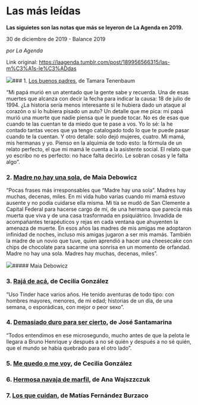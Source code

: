 # Las más leídas

**Las siguietes son las notas que más se leyeron de La Agenda en 2019.**

30 de diciembre de 2019 - Balance 2019

_por La Agenda_

Link original: https://laagenda.tumblr.com/post/189956566315/las-m%C3%A1s-le%C3%ADdas

![](https://64.media.tumblr.com/07942a76c5ef9362baeaa691814bf1e9/6d03760d149df705-4b/s500x750/188c76768910015ece4366f8c44b575cf1f44bd4.jpg)### 1. [Los buenos padres](https://laagenda.buenosaires.gob.ar/post/186363693855/los-buenos-padres), de Tamara Tenenbaum

“Mi papá murió en un atentado que la gente sabe y recuerda. Una de esas muertes que alcanza con decir la fecha para indicar la causa: 18 de julio de 1994. ¿La historia sería menos interesante si le hubiera dado un ataque al corazón o si lo hubiera pisado un auto? Un detalle que me pica: mi papá murió una muerte que nadie piensa que le puede tocar. No es de esas que cuando te las cuentan te da miedo que te pase a vos. Yo lo sé: la he contado tantas veces que ya tengo catalogado todo lo que te puede pasar cuando te la cuentan. Y otro detalle: solo dejó mujeres, cuatro. Mi mamá, mis hermanas y yo. Pienso en la alquimia de todo esto: la fórmula de un relato perfecto, el que mi mamá le cuenta a la asistente social. El relato que yo escribo no es perfecto: no hace falta decirlo. Le sobran cosas y le falta algo”.


### 2. [Madre no hay una sola](https://laagenda.buenosaires.gob.ar/post/188256195560/madre-no-hay-una-sola), de Maia Debowicz

“Pocas frases más irresponsables que “Madre hay una sola”. Madres hay muchas, decenas, miles. En mi vida hubo varias cuando mi mamá estuvo ausente y no podía cuidarse ella misma. Mi tía se mudó de San Clemente a Capital Federal para hacerse cargo de mí, de una hermana que parecía más muerta que viva y de una casa trasformada en psiquiátrico. Invadida de acompañantes terapéuticos y rejas en cada ventana que ahuyenten la amenaza de muerte. En esos años las madres de mis amigas me adoptaron infinidad de noches, incluso mis amigas jugaron a ser mis mamás. También la madre de un novio que tuve, quien aprendió a hacer una cheesecake con chips de chocolate para sacarme una sonrisa en un momento de orfandad. Madre no hay una sola. Madres hay muchas, decenas, miles”. 


![](https://64.media.tumblr.com/07942a76c5ef9362baeaa691814bf1e9/6d03760d149df705-4b/s500x750/188c76768910015ece4366f8c44b575cf1f44bd4.jpg)##### Maia Debowicz

### 3. [Rajá de acá](https://laagenda.buenosaires.gob.ar/post/182921982080/raj%C3%A1-de-ac%C3%A1), de Cecilia González

“Uso Tinder hace varios años. He tenido aventuras de todo tipo: con hombres mayores, menores, de mi edad; historias de un día, de una semana, o esporádicas, con mejor o peor sexo”.


### 4. [Demasiado duro para ser cierto](https://laagenda.buenosaires.gob.ar/post/189289171220/demasiado-duro-para-ser-cierto), de José Santamarina

“Todos entendimos en ese microsegundo, mucho antes de que la pelota le llegara a Bruno Henrique y después a no sé quién y después a no sé quién, que el mundo se había quebrado para el otro lado”. 


### 5. [Me quedo o me voy](https://laagenda.buenosaires.gob.ar/post/185208826560/vidas-me-quedo-o-me-voy), de Cecilia González

### 6. [Hermosa navaja de marfil](https://laagenda.buenosaires.gob.ar/post/182030679305/hermosa-navaja-de-marfil), de Ana Wajszzczuk

### 7. [Los que cuidan](https://laagenda.buenosaires.gob.ar/post/184201872775/los-que-cuidan), de Matías Fernández Burzaco


